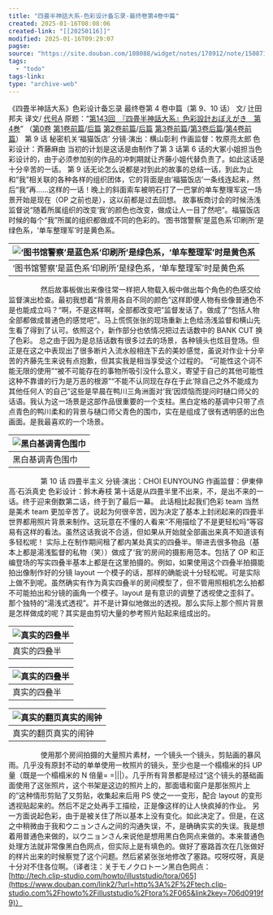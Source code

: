 ```yaml
---
title: "四畳半神話大系-色彩设计备忘录-最终卷第4卷中篇"
created: 2025-01-16T08:08:06
created-link: "[[20250116]]"
modified: 2025-01-16T09:29:07
pagse:
source: "https://site.douban.com/108088/widget/notes/178912/note/150871045/"
tags:
  - "todo"
tags-link:
type: "archive-web"
---
```


《四畳半神話大系》色彩设计备忘录 最终卷第 4 卷中篇（第 9、10 话）
文/ 辻田邦夫
译文/ [代号A](https://www.douban.com/link2/?url=http%3A%2F%2Fwww.douban.com%2Fpeople%2FTAIGOUA%2F)
原题：“[第143回　『四畳半神話大系』色彩設計おぼえがき　第4巻](https://www.douban.com/link2/?url=http%3A%2F%2Fwww.style.fm%2Fas%2F05_column%2Ftsujita%2Ftsujita143.shtml&link2key=706d0919f9)”
（[第0卷](https://www.douban.com/link2/?url=http%3A%2F%2Fsite.douban.com%2Fwidget%2Fnotes%2F178912%2Fnote%2F104492148%2F) [第1卷前篇](https://www.douban.com/link2/?url=http%3A%2F%2Fsite.douban.com%2Fwidget%2Fnotes%2F178912%2Fnote%2F124523646%2F)/[后篇](https://www.douban.com/link2/?url=http%3A%2F%2Fsite.douban.com%2Fwidget%2Fnotes%2F178912%2Fnote%2F124612707%2F) [第2卷前篇](https://www.douban.com/link2/?url=http%3A%2F%2Fsite.douban.com%2Fwidget%2Fnotes%2F178912%2Fnote%2F132987601%2F)/[后篇](https://www.douban.com/link2/?url=http%3A%2F%2Fsite.douban.com%2Fwidget%2Fnotes%2F178912%2Fnote%2F132994294%2F) [第3卷前篇](https://www.douban.com/link2/?url=http%3A%2F%2Fsite.douban.com%2Fwidget%2Fnotes%2F178912%2Fnote%2F135903714%2F)/[第3卷后篇](https://www.douban.com/link2/?url=http%3A%2F%2Fsite.douban.com%2Fwidget%2Fnotes%2F178912%2Fnote%2F135963290%2F)/[第4卷前篇](https://www.douban.com/link2/?url=http%3A%2F%2Fsite.douban.com%2Fwidget%2Fnotes%2F178912%2Fnote%2F150869811%2F)）
第 9 话 秘密机关‘福猫饭店’
分镜·演出：横山彰利 作画监督：牧原亮太郎 色彩设计：斉藤麻由
当初的计划是这话是由制作了第 3 话第 6 话的大冢小姐担当色彩设计的，由于必须参加别的作品的冲刺期就让齐藤小姐代替负责了。如此这话是十分辛苦的一话。
第 9 话无论怎么说都是对到此的故事的总结一话，到此为止和“我”相关联的各种各样的组织团体，它的背面是由‘福猫饭店’一条线连起来，然后“我”再……这样的一话！晚上的斜面索车被明石打了一巴掌的单车整理军这一场景开始是现在（OP 之前也是），这以前都是过去回想。
故事板商讨会的时候汤浅监督说“随着所属组织的改变‘我’的颜色也改变，做成让人一目了然吧”。福猫饭店时候的每个“我”所属的组织都做成不同的色彩的。‘图书馆警察’是蓝色系‘印刷所’是绿色系，‘单车整理军’时是黄色系。

| ![‘图书馆警察’是蓝色系‘印刷所’是绿色系，‘单车整理军’时是黄色系](https://img2.doubanio.com/view/note/large/public/p150871045-1.jpg) |
| --- |
| ‘图书馆警察’是蓝色系‘印刷所’是绿色系，‘单车整理军’时是黄色系 |

                然后故事板做出来像往常一样把人物载入板中做出每个角色的色感交给监督演出检查。最初我想着“背景用各自不同的颜色”这样即便人物有些像普通色不是也能成立吗？“啊，不是这样啊，全部都改变吧”监督发话了。做成了“包括人物全部都做成普通色的感觉吧”。马上慌慌张张的现场重新上色给汤浅监督和横山先生看了得到了认可。依照这个，新作部分也依情况把过去话数中的 BANK CUT 换了色彩。
总之由于因为是总括话数有很多过去的场景，各种镜头也炫目登场。但正是在这之中表现出了很多断片入流水般相连下去的美妙感觉，虽说对作业十分辛苦的齐藤先生来说有点抱歉，但其实我是相当享受这个过程的。
“可能性这个词不能无限的使用”“被不可能存在的事物所吸引没什么意义，寄望于自己的其他可能性这种不靠谱的行为是万恶的根源”“不能不认同现在存在于此‘除自己之外不能成为其他任何人’的自己”这些是早晨在鸭川三角洲面对‘我’因烦恼而提问时樋口师父的话语。我认为这一场景是这部作品很重要的一个支柱。黑白定格的基调中只带了点点青色的鸭川柔和的背景与樋口师父青色的围巾，实在是组成了很有透明感的出色画面。是我最喜欢的一个场景。

| ![黑白基调青色围巾](https://img3.doubanio.com/view/note/large/public/p150871045-2.jpg) |
| --- |
| 黑白基调青色围巾 |

                第 10 话 四畳半主义
分镜·演出：CHOI EUNYOUNG
作画监督：伊東伸高·石浜真史 色彩设计：鈴木寿枝
第十话是从四畳半里不出来，不，是出不来的一话。终于迎来倒数第二话，终于到了最后一幕。
此话相比起我们色彩 team 当然是美术 team 更加辛苦了。说起为何很辛苦，因为决定了基本上封闭起来的四畳半世界都用照片背景来制作。这玩意在不懂的人看来“不用描绘了不是更轻松吗”等容易有这样的看法。虽然这话我说不合适，但如果从开始就全部画出来真不知道该有多轻松呢！
实际上在制作期间租了都内某处真实的四叠半。带进去很多物品（基本上都是湯浅監督的私物（笑））做成了‘我’的房间的摄影用范本。包括了 OP 和正编登场的写实四叠半基本上都是在这里拍摄的。例如，如果使用这个四叠半拍摄能拍出像制作好的分镜 layout 一个模子的话，那样的确能说十分轻松呢。可是实际上做不到呢。虽然确实有作为真实四叠半的房间模型了，但不管用照相机怎么拍都不可能拍出和分镜的画角一个模子。layout 是有意识的调整了透视使之歪斜了。那个独特的“湯浅式透视”。并不是计算似地做出的透视。那么实际上那个照片背景是怎样做成的呢？其实是由剪切大量的参考照片贴起来组成出的。

| ![真实的四叠半](https://img9.doubanio.com/view/note/large/public/p150871045-4.jpg) |
| --- |
| 真实的四叠半 |

| ![真实的四叠半](https://img9.doubanio.com/view/note/large/public/p150871045-5.jpg) |
| --- |
| 真实的四叠半 |

| ![真实的翻页真实的闹钟](https://img3.doubanio.com/view/note/large/public/p150871045-3.jpg) |
| --- |
| 真实的翻页真实的闹钟 |

                使用那个房间拍摄的大量照片素材，一个镜头一个镜头，剪贴画的暴风雨。几乎没有原封不动的单单使用一枚照片的镜头，至少也是一个榻榻米的抖 UP 量（既是一个榻榻米的 N 倍量= =|||）。几乎所有背景都是经过“这个镜头的基础画面使用了这张照片，这个书架是这边的照片上的，那面墙和窗户是那张照片上的”这种情形剪贴了又剪贴，收集起来后用 PS 使之一一变形，配合 layout 的变形透视贴起来的。然后不足之处再手工描绘，正是像这样的让人快疯掉的作业。
另一方面说起色彩，由于是被关住了所以基本上没有变化。如此决定了。但是，在这之中稍微由于我和ウニョンさん之间的沟通失误，不，是确确实实的失误。我是想着用普通色来做的，以ウニョンさん来说他是想用黑白色网点来做的。本来普通色处理方法就非常像黑白色网点，但实际上是有填色的。做好了塞路首次在几张做好的样片出来的时候察觉了这个问题。然后紧紧张张地修改了塞路。哎呀哎呀，真是十分对不住各位啊。（译者注：关于モノクロトーン黑白色网点：[http://tech.clip-studio.com/howto/illuststudio/tora/065](https://www.douban.com/link2/?url=http%3A%2F%2Ftech.clip-studio.com%2Fhowto%2Filluststudio%2Ftora%2F065&link2key=706d0919f9)）
